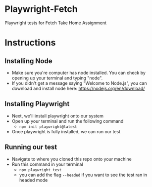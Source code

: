 # Playwright-Fetch
Playwright tests for Fetch Take Home Assignment

# Instructions

## Installing Node
- Make sure you're computer has node installed. You can check by opening up your terminal and typing "node".
- If you didn't get a message saying "Welcome to Node.js", you can download and install node here: https://nodejs.org/en/download/

## Installing Playwright
- Next, we'll install playwright onto our system
- Open up your terminal and run the following command
  - ```npm init playwright@latest```
- Once playwright is fully installed, we can run our test

## Running our test
- Navigate to where you cloned this repo onto your machine
- Run this command in your terminal
  - ```npx playwright test```
  - you can add the flag ```--headed``` if you want to see the test ran in headed mode
